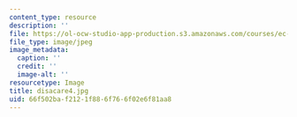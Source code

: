 ```yaml
---
content_type: resource
description: ''
file: https://ol-ocw-studio-app-production.s3.amazonaws.com/courses/ec-721-wheelchair-design-in-developing-countries-spring-2009/66f502baf2121f886f766f02e6f81aa8_disacare4.jpg
file_type: image/jpeg
image_metadata:
  caption: ''
  credit: ''
  image-alt: ''
resourcetype: Image
title: disacare4.jpg
uid: 66f502ba-f212-1f88-6f76-6f02e6f81aa8
---
```

